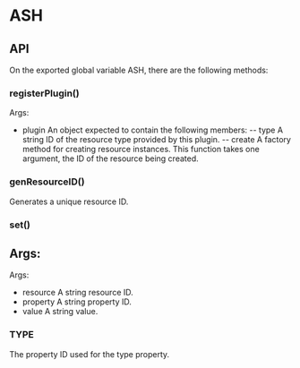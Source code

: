 # ASH
## API
On the exported global variable ASH, there are the following methods:
### registerPlugin()
Args:
 -  plugin An object expected to contain the following members:
 --  type A string ID of the resource type provided by this plugin.
 --  create A factory method for creating resource instances. This function takes one argument, the ID of the resource being created.
### genResourceID()
Generates a unique resource ID.
### set()
Args:
 - 
Args:
 - resource A string resource ID.
 - property A string property ID.
 - value A string value.
 
### TYPE
The property ID used for the type property.
